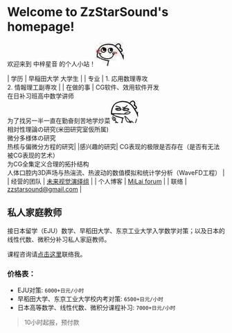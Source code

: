 # Welcome to ZzStarSound's homepage!

欢迎来到 中梓星音 的个人小站！![cook_dragon](smile_dragon.jpg)

| 学历 | 早稲田大学 大学生 |
| 专业 | 1. 応用数理専攻 <br> 2. 情報理工副専攻 |
| 在做的事 |  CG软件、效用软件开发 <br> 在日补习班高中数学讲师 <br> 为了找另一半一直在勤奋刻苦地学炒菜![cook_dragon](cook_dragon.jpg) <br> 相対性理論の研究(米田研究室仮所属) <br> 微分多様体の研究 <br> 热核与偏微分方程的研究|
|感兴趣的研究| CG表现的极限是否存在（是否有无法被CG表现的艺术） <br> 为CG全集定义合理的拓扑结构 <br> 人体口腔内3D声场与热湍流、热波动的数值模拟和统计学分析（WaveFD工程） |
| 经营的团队 | [未来视觉演绎组](https://milai.tech) |
| 个人博客 | [MiLai forum](https://world.milai.tech) |
| 联络 | [zzstarsound@gmail.com](mailto:zzstarsound@gmail.com) |

## 私人家庭教师

接日本留学（EJU）数学、早稻田大学、东京工业大学入学数学对策；以及日本的线性代数、微积分补习私人家庭教师。

课程咨询请[点击这里](mailto:zzstarsound@gmail.com?subject=%E6%97%A5%E6%9C%AC%E7%95%99%E5%AD%A6%E7%A7%81%E6%95%99%E8%AF%BE%E7%A8%8B%E5%92%A8%E8%AF%A2&body=%E9%98%AE%E8%80%81%E5%B8%88%EF%BC%8C%E4%BD%A0%E5%A5%BD%EF%BC%81%0A%0A%E6%88%91%E6%98%AF%EF%BC%9A%0A%E6%88%91%E6%83%B3%E5%92%A8%E8%AF%A2%EF%BC%9A%0A%0A%E6%88%91%E7%9A%84%E8%81%94%E7%B3%BB%E6%96%B9%E5%BC%8F%EF%BC%9A)联络我。

### 价格表：

- EJU对策: `6000+日元/小时`
- 早稻田大学、东京工业大学校内考对策: `6500+日元/小时`
- 日本高等数学、线性代数、微积分课程补习: `7000+日元/小时`

> 10小时起报，预付款

